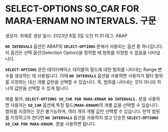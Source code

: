 # SELECT-OPTIONS SO_CAR FOR MARA-ERNAM NO INTERVALS. 구문

생성자: 최예훈
생성 일시: 2023년 8월 3일 오전 11:31
태그: ABAP

**`NO INTERVALS`** 옵션은 ABAP의 **`SELECT-OPTIONS`** 문에서 사용되는 옵션 중 하나입니다. 이 옵션은 선택 옵션(Selection Option)을 정의할 때 범위를 지정할 수 없음을 나타냅니다.

**`SELECT-OPTIONS`** 문은 데이터베이스 테이블의 필드에 대한 범위를 나타내는 Range 변수를 생성하는 데 사용됩니다. 이때 **`NO INTERVALS`** 옵션을 사용하면 사용자가 필터 범위를 지정하는 대신 개별 값만을 선택할 수 있습니다. 즉, 범위를 나타내는 것이 아니라 하나의 값만을 선택할 수 있게 됩니다.

예를 들어, **`SELECT-OPTIONS SO_CAR FOR MARA-ERNAM NO INTERVALS.`** 문을 사용하면 사용자는 **`SO_CAR`** 옵션에 특정 필드(**`MARA-ERNAM`**)의 개별 값을 선택할 수 있습니다. 범위를 지정하는 것은 불가능하며, 여러 개의 개별 값만 선택할 수 있습니다. 만약 범위를 지정하고자 한다면 **`NO INTERVALS`** 옵션을 사용하지 않고 단순한 **`SELECT-OPTIONS SO_CAR FOR MARA-ERNAM.`** 문을 사용하면 됩니다.